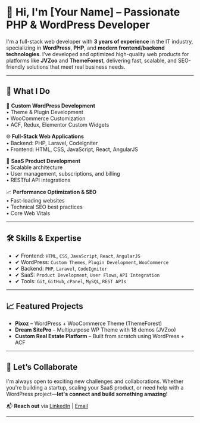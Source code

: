 # 👋 Hi, I'm [Your Name] – Passionate PHP & WordPress Developer

I'm a full-stack web developer with **3 years of experience** in the IT industry, specializing in **WordPress**, **PHP**, and **modern frontend/backend technologies**. I’ve developed and optimized high-quality web products for platforms like **JVZoo** and **ThemeForest**, delivering fast, scalable, and SEO-friendly solutions that meet real business needs.

---

## 🚀 What I Do

🔧 **Custom WordPress Development**  
• Theme & Plugin Development  
• WooCommerce Customization  
• ACF, Redux, Elementor Custom Widgets  

🌐 **Full-Stack Web Applications**  
• Backend: PHP, Laravel, CodeIgniter  
• Frontend: HTML, CSS, JavaScript, React, AngularJS  

🧠 **SaaS Product Development**  
• Scalable architecture  
• User management, subscriptions, and billing  
• RESTful API integrations  

📈 **Performance Optimization & SEO**  
• Fast-loading websites  
• Technical SEO best practices  
• Core Web Vitals  

---

## 🛠️ Skills & Expertise

- ✔ Frontend: `HTML`, `CSS`, `JavaScript`, `React`, `AngularJS`
- ✔ WordPress: `Custom Themes`, `Plugin Development`, `WooCommerce`
- ✔ Backend: `PHP`, `Laravel`, `CodeIgniter`
- ✔ SaaS: `Product Development`, `User Flows`, `API Integration`
- ✔ Tools: `Git`, `GitHub`, `cPanel`, `MySQL`, `REST APIs`

---

## 📈 Featured Projects

- **Pixoz** – WordPress + WooCommerce Theme (ThemeForest)
- **Dream SitePro** – Multipurpose WP Theme with 18 demos (JVZoo)
- **Custom Real Estate Platform** – Built from scratch using WordPress + ACF

---

## 🤝 Let’s Collaborate

I'm always open to exciting new challenges and collaborations. Whether you're building a startup, scaling your SaaS product, or need help with a WordPress project—**let's connect and build something amazing**!

📬 **Reach out** via [LinkedIn](http://www.linkedin.com/in/sidharth-goud) | [Email](mailto:gaursidharth01@gmail.com)

---



